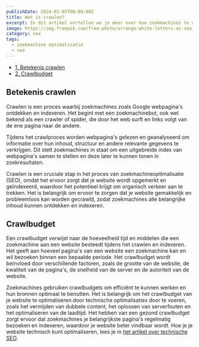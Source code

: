 ```yaml
---
publishDate: 2024-02-05T00:00:00Z
title: Wat is crawlen?
excerpt: In dit artikel vertellen we je meer over hoe zoekmachines te werk gaan om jouw content te ontdekken, ook wel crawlen genoemd.
image: https://img.freepik.com/free-photo/arrange-white-letters-as-seo_1384-20.jpg?w=1060&t=st=1707387169~exp=1707387769~hmac=20228f66fa3c429746c7b6f2f638e80cc7f4c78d1d385dee52485345b97f1bfe
category: seo
tags:
  - zoekmachine optimalisatie
  - seo
---
```


- [1. Betekenis crawlen](#betekenis-crawlen)
- [2. Crawlbudget](#crawlbudget)

## Betekenis crawlen
Crawlen is een proces waarbij zoekmachines zoals Google webpagina's ontdekken en indexeren. Het begint met een zoekmachinebot, ook wel bekend als een crawler of spider, die door het web surft en links volgt van de ene pagina naar de andere. 

Tijdens het crawlproces worden webpagina's gelezen en geanalyseerd om informatie over hun inhoud, structuur en andere relevante gegevens te verkrijgen. Dit stelt zoekmachines in staat om een uitgebreide index van webpagina's samen te stellen en deze later te kunnen tonen in zoekresultaten. 

Crawlen is een cruciale stap in het proces van zoekmachineoptimalisatie (SEO), omdat het ervoor zorgt dat je website wordt opgemerkt en geïndexeerd, waardoor het potentieel krijgt om organisch verkeer aan te trekken. Het is belangrijk om ervoor te zorgen dat je website gemakkelijk en probleemloos kan worden gecrawld, zodat zoekmachines alle belangrijke inhoud kunnen ontdekken en indexeren.

## Crawlbudget
Een crawlbudget verwijst naar de hoeveelheid tijd en middelen die een zoekmachine aan een website besteedt tijdens het crawlen en indexeren. Het geeft aan hoeveel pagina's van een website een zoekmachine kan en wil bezoeken binnen een bepaalde periode. Het crawlbudget wordt beïnvloed door verschillende factoren, zoals de grootte van de website, de kwaliteit van de pagina's, de snelheid van de server en de autoriteit van de website. 

Zoekmachines gebruiken crawlbudgets om efficiënt te kunnen werken en hun bronnen optimaal te benutten. Het is belangrijk om het crawlbudget van je website te optimaliseren door technische optimalisaties door te voeren, zoals het vermijden van dubbele content, het oplossen van serverfouten en het optimaliseren van de laadtijd. Het hebben van een gezond crawlbudget zorgt ervoor dat zoekmachines je belangrijkste pagina's regelmatig bezoeken en indexeren, waardoor je website beter vindbaar wordt. Hoe je je website technisch kunt optimaliseren, lees je in  <a href="/technische-seo-checklist">het artikel over technische SEO</a>.